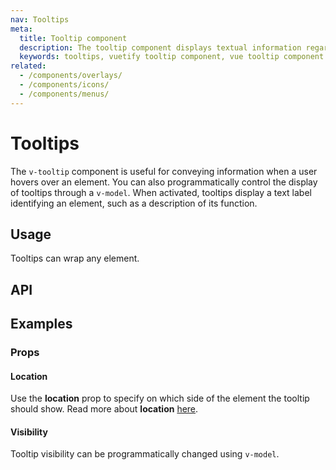 ```yaml
---
nav: Tooltips
meta:
  title: Tooltip component
  description: The tooltip component displays textual information regarding the element it is attached to.
  keywords: tooltips, vuetify tooltip component, vue tooltip component
related:
  - /components/overlays/
  - /components/icons/
  - /components/menus/
---
```


# Tooltips

The `v-tooltip` component is useful for conveying information when a user hovers over an element. You can also programmatically control the display of tooltips through a `v-model`. When activated, tooltips display a text label identifying an element, such as a description of its function.

<entry />

## Usage

Tooltips can wrap any element.

<usage name="v-tooltip" />

## API

<api-inline />

## Examples

### Props

#### Location

Use the **location** prop to specify on which side of the element the tooltip should show. Read more about **location** [here](/components/overlays/#location).

<example file="v-tooltip/prop-location" />

<!-- TODO: not supported
#### Color

Tooltip color can be set with the `color` prop.

<example file="v-tooltip/prop-color" />
-->

#### Visibility

Tooltip visibility can be programmatically changed using `v-model`.

<example file="v-tooltip/prop-visibility" />
